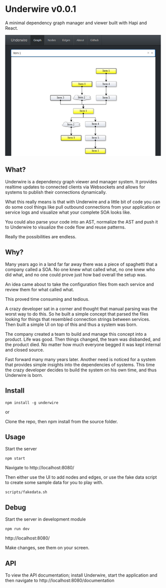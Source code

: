 Underwire v0.0.1
===

A minimal dependency graph manager and viewer built with Hapi and React.

![Graph View](https://raw.githubusercontent.com/underwire/underwire/master/docs/screenshots/graph.png)

What?
---

Underwire is a dependency graph viewer and manager system. It provides realtime updates to connected clients via Websockets and allows for systems to publish their connections dynamically.

What this really means is that with Underwire and a little bit of code you can do some cool things like pull outbound connections from your application or service logs and visualize what your complete SOA looks like.

You could also parse your code into an AST, normalize the AST and push it to Underwire to visualize the code flow and reuse patterns.

Really the possibilities are endless.

Why?
---

Many years ago in a land far far away there was a piece of spaghetti that a company called a SOA. No one knew what called what, no one knew who did what, and no one could prove just how bad overall the setup was.

An idea came about to take the configuration files from each service and review them for what called what.

This proved time consuming and tedious.

A crazy developer sat in a corner and thought that manual parsing was the worst way to do this. So he built a simple concept that parsed the files looking for things that resembled connection strings between services. Then built a simple UI on top of this and thus a system was born.

The company created a team to build and manage this concept into a product. Life was good. Then things changed, the team was disbanded, and the product died. No matter how much everyone begged it was kept internal and closed source.

Fast forward many many years later. Another need is noticed for a system that provides simple insights into the dependencies of systems. This time the crazy developer decides to build the system on his own time, and thus Underwire is born.

Install
---

```
npm install -g underwire
```

or

Clone the repo, then npm install from the source folder.

Usage
---

Start the server

```
npm start
```

Navigate to http://localhost:8080/

Then either use the UI to add nodes and edges, or use the fake data script to
create some sample data for you to play with.

```
scripts/fakedata.sh
```

Debug
---

Start the server in development module

```
npm run dev
```

http://localhost:8080/

Make changes, see them on your screen.

API
---

To view the API documentation; install Underwire, start the application and then navigate to http://localhost:8080/documentation
